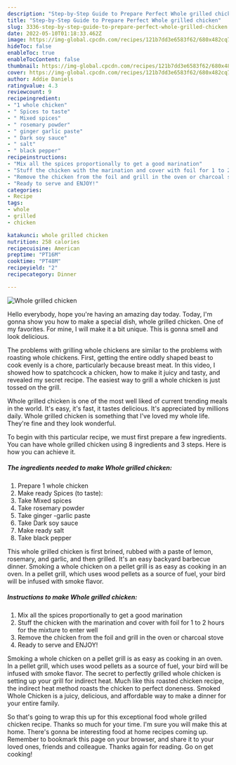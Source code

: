 ```yaml
---
description: "Step-by-Step Guide to Prepare Perfect Whole grilled chicken"
title: "Step-by-Step Guide to Prepare Perfect Whole grilled chicken"
slug: 3336-step-by-step-guide-to-prepare-perfect-whole-grilled-chicken
date: 2022-05-10T01:18:33.462Z
image: https://img-global.cpcdn.com/recipes/121b7dd3e6583f62/680x482cq70/whole-grilled-chicken-recipe-main-photo.jpg
hideToc: false
enableToc: true
enableTocContent: false
thumbnail: https://img-global.cpcdn.com/recipes/121b7dd3e6583f62/680x482cq70/whole-grilled-chicken-recipe-main-photo.jpg
cover: https://img-global.cpcdn.com/recipes/121b7dd3e6583f62/680x482cq70/whole-grilled-chicken-recipe-main-photo.jpg
author: Addie Daniels
ratingvalue: 4.3
reviewcount: 9
recipeingredient:
- "1 whole chicken"
- " Spices to taste"
- " Mixed spices"
- " rosemary powder"
- " ginger garlic paste"
- " Dark soy sauce"
- " salt"
- " black pepper"
recipeinstructions:
- "Mix all the spices proportionally to get a good marination"
- "Stuff the chicken with the marination and cover with foil for 1 to 2 hours for the mixture to enter well"
- "Remove the chicken from the foil and grill in the oven or charcoal stove"
- "Ready to serve and ENJOY!"
categories:
- Recipe
tags:
- whole
- grilled
- chicken

katakunci: whole grilled chicken 
nutrition: 258 calories
recipecuisine: American
preptime: "PT16M"
cooktime: "PT48M"
recipeyield: "2"
recipecategory: Dinner

---
```



![Whole grilled chicken](https://img-global.cpcdn.com/recipes/121b7dd3e6583f62/680x482cq70/whole-grilled-chicken-recipe-main-photo.jpg)

Hello everybody, hope you're having an amazing day today. Today, I'm gonna show you how to make a special dish, whole grilled chicken. One of my favorites. For mine, I will make it a bit unique. This is gonna smell and look delicious.

The problems with grilling whole chickens are similar to the problems with roasting whole chickens. First, getting the entire oddly shaped beast to cook evenly is a chore, particularly because breast meat. In this video, I showed how to spatchcock a chicken, how to make it juicy and tasty, and revealed my secret recipe. The easiest way to grill a whole chicken is just tossed on the grill.

Whole grilled chicken is one of the most well liked of current trending meals in the world. It's easy, it's fast, it tastes delicious. It's appreciated by millions daily. Whole grilled chicken is something that I've loved my whole life. They're fine and they look wonderful.


To begin with this particular recipe, we must first prepare a few ingredients. You can have whole grilled chicken using 8 ingredients and 3 steps. Here is how you can achieve it.

<!--inarticleads1-->

##### The ingredients needed to make Whole grilled chicken:

1. Prepare 1 whole chicken
1. Make ready  Spices (to taste):
1. Take  Mixed spices
1. Take  rosemary powder
1. Take  ginger -garlic paste
1. Take  Dark soy sauce
1. Make ready  salt
1. Take  black pepper


This whole grilled chicken is first brined, rubbed with a paste of lemon, rosemary, and garlic, and then grilled. It&#39;s an easy backyard barbecue dinner. Smoking a whole chicken on a pellet grill is as easy as cooking in an oven. In a pellet grill, which uses wood pellets as a source of fuel, your bird will be infused with smoke flavor. 

<!--inarticleads2-->

##### Instructions to make Whole grilled chicken:

1. Mix all the spices proportionally to get a good marination
1. Stuff the chicken with the marination and cover with foil for 1 to 2 hours for the mixture to enter well
1. Remove the chicken from the foil and grill in the oven or charcoal stove
1. Ready to serve and ENJOY!

Smoking a whole chicken on a pellet grill is as easy as cooking in an oven. In a pellet grill, which uses wood pellets as a source of fuel, your bird will be infused with smoke flavor. The secret to perfectly grilled whole chicken is setting up your grill for indirect heat. Much like this roasted chicken recipe, the indirect heat method roasts the chicken to perfect doneness. Smoked Whole Chicken is a juicy, delicious, and affordable way to make a dinner for your entire family. 

So that's going to wrap this up for this exceptional food whole grilled chicken recipe. Thanks so much for your time. I'm sure you will make this at home. There's gonna be interesting food at home recipes coming up. Remember to bookmark this page on your browser, and share it to your loved ones, friends and colleague. Thanks again for reading. Go on get cooking!
